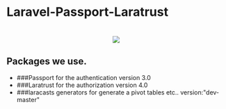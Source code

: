<p align="center">
<h1>Laravel-Passport-Laratrust<h1>
</p>
<p align="center"><img src="https://laravel.com/assets/img/components/logo-laravel.svg"></p>


## Packages we use.
- ###Passport for the authentication version 3.0
- ###Laratrust for the authorization version 4.0
- ###laracasts generators for generate a pivot tables etc.. version:"dev-master"
